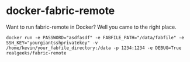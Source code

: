 # docker-fabric-remote

Want to run fabric-remote in Docker?  Well you came to the right place.

```
docker run -e PASSWORD="asdfasdf" -e FABFILE_PATH="/data/fabfile" -e SSH_KEY="yourgiantsshprivatekey" -v /home/kevin/your_fabfile_directory:/data -p 1234:1234 -e DEBUG=True  realgeeks/fabric-remote
```
